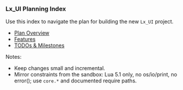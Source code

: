 ### Lx_UI Planning Index

Use this index to navigate the plan for building the new `Lx_UI` project.

- [Plan Overview](./PLAN.md)
- [Features](./FEATURES.md)
- [TODOs & Milestones](./TODOS.md)

Notes:
- Keep changes small and incremental.
- Mirror constraints from the sandbox: Lua 5.1 only, no os/io/print, no error(); use `core.*` and documented require paths.


